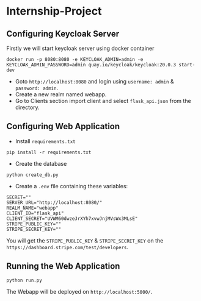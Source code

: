# Internship-Project

## Configuring Keycloak Server
Firstly we will start keycloak server using docker container
```
docker run -p 8080:8080 -e KEYCLOAK_ADMIN=admin -e KEYCLOAK_ADMIN_PASSWORD=admin quay.io/keycloak/keycloak:20.0.3 start-dev
```
- Goto `http://localhost:8080` and login using `username: admin` & `password: admin`.
- Create a new realm named webapp.
- Go to Clients section import client and select `flask_api.json` from the directory.


## Configuring Web Application
- Install `requirements.txt`
```
pip install -r requirements.txt
```
- Create the database
```
python create_db.py
```

- Create a `.env` file containing these variables:
```
SECRET=""
SERVER_URL="http://localhost:8080/"
REALM_NAME="webapp"
CLIENT_ID="flask_api"
CLIENT_SECRET="UVWM60dwzeJrXYh7xvwJnjMVsWx3MLsE"
STRIPE_PUBLIC_KEY=""
STRIPE_SECRET_KEY=""
```
You will get the `STRIPE_PUBLIC_KEY` & `STRIPE_SECRET_KEY` on the  `https://dashboard.stripe.com/test/developers`.

## Running the Web Application
```
python run.py
```
The Webapp will be deployed on `http://localhost:5000/`.
